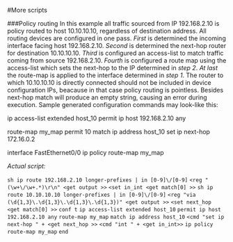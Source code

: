 #More scripts

###Policy routing
In this example all traffic sourced from IP 192.168.2.10 is policy routed to host 10.10.10.10,
regardless of destination address. All routing devices are configured in one pass.
*First* is determined the incoming interface facing host 192.168.2.10.
*Second* is determined the next-hop router for destination 10.10.10.10.
*Third* is configured an access-list to match traffic coming from source 192.168.2.10.
*Fourth* is configured a route map using the access-list which sets the next-hop to the IP
determined in *step 2*.
*At last* the route-map is applied to the interface determined in *step 1*.
The router to which 10.10.10.10 is directly connected should not be included in device configuration IPs,
beacause in that case policy routing is pointless. Besides next-hop match will produce an empty string,
causing an error during execution.
Sample generated configuration commands may look-like this:
>
ip access-list extended host_10
 permit ip host 192.168.2.10 any

route-map my_map permit 10
 match ip address host_10
 set ip next-hop 172.16.0.2

interface FastEthernet0/0
 ip policy route-map my_map
 
*Actual script:*
>
`sh ip route 192.168.2.10 longer-prefixes | in [0-9]\/[0-9]`
`<reg " (\w+\/\w+.*)\r\n" <get output >>`
`<set in_int <get match[0] >>`
`sh ip route 10.10.10.10 longer-prefixes | in [0-9]\/[0-9]`
`<reg "via (\d{1,3}\.\d{1,3}\.\d{1,3}\.\d{1,3})" <get output >>`
`<set next_hop <get match[0] >>`
`conf t`
`ip access-list extended host_10`
`permit ip host 192.168.2.10 any`
`route-map my_map`
`match ip address host_10`
`<cmd "set ip next-hop " + <get next_hop >>`
`<cmd "int " + <get in_int>>`
`ip policy route-map my_map`
`end`  
